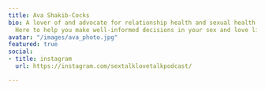 ```yaml
---
title: Ava Shakib-Cocks
bio: A lover of and advocate for relationship health and sexual health education.
  Here to help you make well-informed decisions in your sex and love life.
avatar: "/images/ava_photo.jpg"
featured: true
social:
- title: instagram
  url: https://instagram.com/sextalklovetalkpodcast/

---
```

